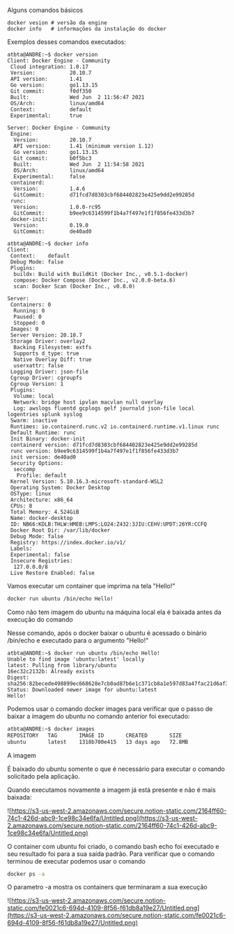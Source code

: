 Alguns comandos básicos

```
docker vesion # versão da engine
docker info   # informações da instalação do docker
```

Exemplos desses comandos executados:

```
atbta@ANDRE:~$ docker version
Client: Docker Engine - Community
 Cloud integration: 1.0.17
 Version:           20.10.7
 API version:       1.41
 Go version:        go1.13.15
 Git commit:        f0df350
 Built:             Wed Jun  2 11:56:47 2021
 OS/Arch:           linux/amd64
 Context:           default
 Experimental:      true

Server: Docker Engine - Community
 Engine:
  Version:          20.10.7
  API version:      1.41 (minimum version 1.12)
  Go version:       go1.13.15
  Git commit:       b0f5bc3
  Built:            Wed Jun  2 11:54:58 2021
  OS/Arch:          linux/amd64
  Experimental:     false
 containerd:
  Version:          1.4.6
  GitCommit:        d71fcd7d8303cbf684402823e425e9dd2e99285d
 runc:
  Version:          1.0.0-rc95
  GitCommit:        b9ee9c6314599f1b4a7f497e1f1f856fe433d3b7
 docker-init:
  Version:          0.19.0
  GitCommit:        de40ad0

atbta@ANDRE:~$ docker info
Client:
 Context:    default
 Debug Mode: false
 Plugins:
  buildx: Build with BuildKit (Docker Inc., v0.5.1-docker)
  compose: Docker Compose (Docker Inc., v2.0.0-beta.6)
  scan: Docker Scan (Docker Inc., v0.8.0)

Server:
 Containers: 0
  Running: 0
  Paused: 0
  Stopped: 0
 Images: 0
 Server Version: 20.10.7
 Storage Driver: overlay2
  Backing Filesystem: extfs
  Supports d_type: true
  Native Overlay Diff: true
  userxattr: false
 Logging Driver: json-file
 Cgroup Driver: cgroupfs
 Cgroup Version: 1
 Plugins:
  Volume: local
  Network: bridge host ipvlan macvlan null overlay
  Log: awslogs fluentd gcplogs gelf journald json-file local logentries splunk syslog
 Swarm: inactive
 Runtimes: io.containerd.runc.v2 io.containerd.runtime.v1.linux runc
 Default Runtime: runc
 Init Binary: docker-init
 containerd version: d71fcd7d8303cbf684402823e425e9dd2e99285d
 runc version: b9ee9c6314599f1b4a7f497e1f1f856fe433d3b7
 init version: de40ad0
 Security Options:
  seccomp
   Profile: default
 Kernel Version: 5.10.16.3-microsoft-standard-WSL2
 Operating System: Docker Desktop
 OSType: linux
 Architecture: x86_64
 CPUs: 8
 Total Memory: 4.524GiB
 Name: docker-desktop
 ID: NB66:KDLB:THLW:HMEB:LMPS:LO24:Z432:3JIU:CEHV:UPDT:26YR:CCFQ
 Docker Root Dir: /var/lib/docker
 Debug Mode: false
 Registry: https://index.docker.io/v1/
 Labels:
 Experimental: false
 Insecure Registries:
  127.0.0.0/8
 Live Restore Enabled: false

```



Vamos executar um container que imprima na tela "Hello!"

```bash
docker run ubuntu /bin/echo Hello!
```

Como não tem imagem do ubuntu na máquina local ela é baixada antes da execução do  comando

Nesse comando, após o docker baixar o ubuntu é acessado o binário /bin/echo e executado para o argumento "Hello!"

```
atbta@ANDRE:~$ docker run ubuntu /bin/echo Hello!
Unable to find image 'ubuntu:latest' locally
latest: Pulling from library/ubuntu
16ec32c2132b: Already exists
Digest: sha256:82becede498899ec668628e7cb0ad87b6e1c371cb8a1e597d83a47fac21d6af3
Status: Downloaded newer image for ubuntu:latest
Hello!
```

Podemos usar o comando docker images para verificar que o passo de baixar a imagem do ubuntu no comando anterior foi executado:

```bash
atbta@ANDRE:~$ docker images
REPOSITORY   TAG       IMAGE ID       CREATED       SIZE
ubuntu       latest    1318b700e415   13 days ago   72.8MB
```

A imagem

É baixado do ubuntu somente o que é necessário para executar o comando solicitado pela aplicação.

Quando executamos novamente a imagem já está presente e não é mais baixada:

![https://s3-us-west-2.amazonaws.com/secure.notion-static.com/2164ff60-74c1-426d-abc9-1ce98c34e6fa/Untitled.png](https://s3-us-west-2.amazonaws.com/secure.notion-static.com/2164ff60-74c1-426d-abc9-1ce98c34e6fa/Untitled.png)

O container com ubuntu foi criado, o comando bash echo foi executado e seu resultado foi para a sua saída padrão. Para verificar que o comando terminou de executar podemos usar o comando 

```bash
docker ps -a
```

O parametro -a mostra os containers que terminaram a sua execução

![https://s3-us-west-2.amazonaws.com/secure.notion-static.com/fe0021c6-694d-4109-8f56-f61db8a19e27/Untitled.png](https://s3-us-west-2.amazonaws.com/secure.notion-static.com/fe0021c6-694d-4109-8f56-f61db8a19e27/Untitled.png)
